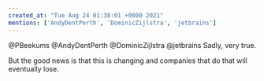 ```yaml
---
created_at: "Tue Aug 24 01:38:01 +0000 2021"
mentions: ['AndyDentPerth', 'DominicZijlstra', 'jetbrains']
---
```


@PBeekums @AndyDentPerth @DominicZijlstra @jetbrains Sadly, very true. 

But the good news is that this is changing and companies that do that will eventually lose.